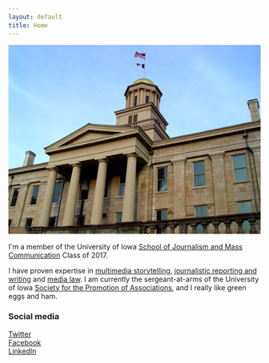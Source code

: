 ```yaml
---
layout: default
title: Home
---
```


![logo](public/OldcapitolIowaCity.jpg)

I'm a member of the University of Iowa [School of Journalism and Mass Communication](http://clas.uiowa.edu/sjmc/) Class of 2017.

I have proven expertise in [multimedia storytelling](/), [journalistic reporting and writing](/#) and [media law](/#). I am currently the sergeant-at-arms of the University of Iowa [Society for the Promotion of Associations](/#), and I really like green eggs and ham.

### Social media

<!-- go to http://fontawesome.io/icons/ to see more icons -->
<p class="social-icons">
<a href="http://twitter.com/stellarstudent"><i class="fa fa-twitter-square" aria-hidden="true"></i>Twitter</a>
<br>
<a href="http://facebook.com/clare.goodwin.35"><i class="fa fa-facebook-square" aria-hidden="true"></i>Facebook</a>
<br>
<a href="http://linkedin.com/in/clare-goodwin-05a570b7"><i class="fa fa-linkedin-square" aria-hidden="true"></i>LinkedIn</a>
</p>
